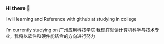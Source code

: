 ### Hi there 👋

<!--
**MoonforDream/Moonfordream** is a ✨ _special_ ✨ repository because its `README.md` (this file) appears on your GitHub profile.

Here are some ideas to get you started:

- 🔭 I’m currently studying on 广州应用科技学院
- 🌱 I’m currently learning django and c++
- 🤔 I’m looking for help with csdn and github
- 💬 Ask me about Architecture
- 📫 How to reach me: 3052573970@qq.com
-->I will learning and Reference with github at studying in college
I’m currently studying on 广州应用科技学院
我现在就读计算机科学与技术专业，我将以软件和硬件能结合的方向进行努力
